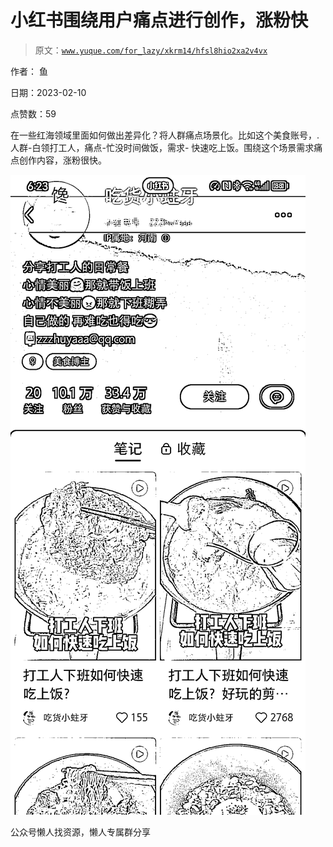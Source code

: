 # 小红书围绕用户痛点进行创作，涨粉快

> 原文：[`www.yuque.com/for_lazy/xkrm14/hfsl8hio2xa2v4vx`](https://www.yuque.com/for_lazy/xkrm14/hfsl8hio2xa2v4vx)

作者： 鱼

日期：2023-02-10

点赞数：59

在一些红海领域里面如何做出差异化？将人群痛点场景化。比如这个美食账号，.人群-白领打工人，痛点-忙没时间做饭，需求- 快速吃上饭。围绕这个场景需求痛点创作内容，涨粉很快。

![](img/9673ac11b849e0d782d9107d99eff21f.png)

公众号懒人找资源，懒人专属群分享

